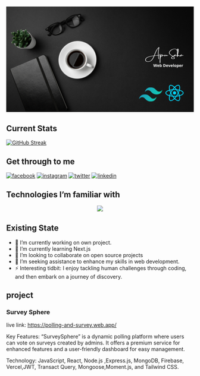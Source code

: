 
![Screenshot of a comment on a GitHub issue showing an image, added in the Markdown, of an Octocat smiling and raising a tentacle.](https://github.com/iamapusaha/iamapusaha/blob/main/assets/Apu_Saha.png?raw=true)

## Current Stats
[![GitHub Streak](https://github-readme-streak-stats.herokuapp.com?user=iamapusaha&theme=dark&hide_border=true&card_width=1000)](https://git.io/streak-stats)

## Get through to me
<!-- display the social media buttons in your README -->

[![facebook](https://github.com/shikhar1020jais1/Git-Social/blob/master/Icons/Facebook.png (Facebook))][1]
[![instagram](https://github.com/shikhar1020jais1/Git-Social/blob/master/Icons/Instagram.png (Instagram))][2]
[![twitter](https://github.com/shikhar1020jais1/Git-Social/blob/master/Icons/Twitter.png (Twitter))][3]
[![linkedin](https://github.com/shikhar1020jais1/Git-Social/blob/master/Icons/LinkedIn.png (LinkedIn))][4]

<!-- To Link your profile to the media buttons -->

[1]: https://www.facebook.com/apusahainfo
[2]: https://www.instagram.com/apusaha_unofficial/
[3]: https://twitter.com/iamapusaha
[4]: https://www.linkedin.com/in/apusaha/

## Technologies I’m familiar with
<p align="center">
  <a href="https://skillicons.dev">
    <img src="https://skillicons.dev/icons?i=html,css,bootstrap,tailwind,js,react,vite,nodejs,express,mongodb,firebase,vercel" />
  </a>
</p>

## Existing State
- 🔭 I’m currently working on own project.
- 🌱 I’m currently learning Next.js
- 👯 I’m looking to collaborate on open source projects
- 🤔 I’m seeking assistance to enhance my skills in web development. 
- ⚡ Interesting tidbit: I enjoy tackling human challenges through coding, and then embark on a journey of discovery.

## project

### Survey Sphere
live link: https://polling-and-survey.web.app/

Key Features: “SurveySphere” is a dynamic polling platform where users can vote on
surveys created by admins. It offers a premium service for enhanced features and a
user-friendly dashboard for easy management.

Technology: JavaScript, React, Node.js ,Express.js, MongoDB, Firebase, Vercel,JWT, Transact
Query, Mongoose,Moment.js, and Tailwind CSS.

